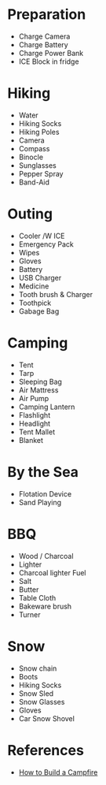 # Preparation
* Charge Camera
* Charge Battery
* Charge Power Bank
* ICE Block in fridge

# Hiking
* Water
* Hiking Socks
* Hiking Poles
* Camera
* Compass
* Binocle
* Sunglasses
* Pepper Spray
* Band-Aid

# Outing
* Cooler /W ICE
* Emergency Pack
* Wipes
* Gloves
* Battery
* USB Charger
* Medicine
* Tooth brush & Charger
* Toothpick
* Gabage Bag

# Camping
* Tent
* Tarp
* Sleeping Bag
* Air Mattress
* Air Pump
* Camping Lantern
* Flashlight
* Headlight
* Tent Mallet
* Blanket


# By the Sea
* Flotation Device
* Sand Playing

# BBQ
* Wood / Charcoal
* Lighter
* Charcoal lighter Fuel
* Salt
* Butter
* Table Cloth
* Bakeware brush
* Turner

# Snow
* Snow chain
* Boots
* Hiking Socks
* Snow Sled
* Snow Glasses
* Gloves
* Car Snow Shovel

# References
* [How to Build a Campfire](https://www.rei.com/learn/expert-advice/campfire-basics.html)
